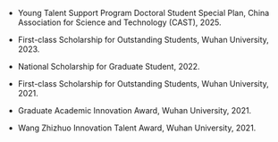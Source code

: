 
- Young Talent Support Program Doctoral Student Special Plan, China Association for Science and Technology (CAST), 2025.

- First-class Scholarship for Outstanding Students, Wuhan University, 2023.

- National Scholarship for Graduate Student, 2022.

- First-class Scholarship for Outstanding Students, Wuhan University, 2021.

- Graduate Academic Innovation Award, Wuhan University, 2021.

- Wang Zhizhuo Innovation Talent Award, Wuhan University, 2021.

